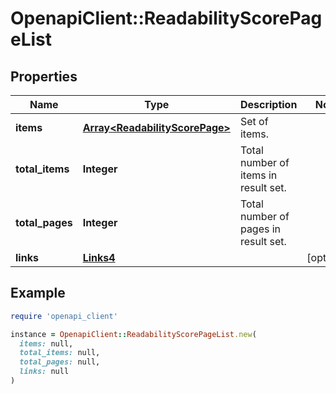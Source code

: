 # OpenapiClient::ReadabilityScorePageList

## Properties

| Name | Type | Description | Notes |
| ---- | ---- | ----------- | ----- |
| **items** | [**Array&lt;ReadabilityScorePage&gt;**](ReadabilityScorePage.md) | Set of items. |  |
| **total_items** | **Integer** | Total number of items in result set. |  |
| **total_pages** | **Integer** | Total number of pages in result set. |  |
| **links** | [**Links4**](Links4.md) |  | [optional] |

## Example

```ruby
require 'openapi_client'

instance = OpenapiClient::ReadabilityScorePageList.new(
  items: null,
  total_items: null,
  total_pages: null,
  links: null
)
```

